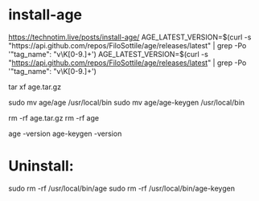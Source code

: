 # install-age
https://technotim.live/posts/install-age/
AGE_LATEST_VERSION=$(curl -s "https://api.github.com/repos/FiloSottile/age/releases/latest" | grep -Po '"tag_name": "v\K[0-9.]+')
AGE_LATEST_VERSION=$(curl -s "https://api.github.com/repos/FiloSottile/age/releases/latest" | grep -Po '"tag_name": "v\K[0-9.]+')

tar xf age.tar.gz

sudo mv age/age /usr/local/bin
sudo mv age/age-keygen /usr/local/bin

rm -rf age.tar.gz
rm -rf age

age -version
age-keygen -version

# Uninstall:
sudo rm -rf /usr/local/bin/age
sudo rm -rf /usr/local/bin/age-keygen

#


#
